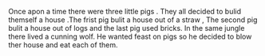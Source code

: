 Once apon a time there were three little pigs . They all decided to bulid themself a house .The frist pig bulit a house out of a straw , The second pig bulit a house out of logs and the last pig used bricks.
In the same jungle there lived a cunning wolf. He wanted feast on pigs so he decided to blow ther house and eat each of them.